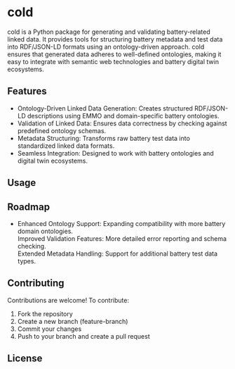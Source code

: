 # cold
cold is a Python package for generating and validating battery-related linked data. It provides tools for structuring battery metadata and test data into RDF/JSON-LD formats using an ontology-driven approach. cold ensures that generated data adheres to well-defined ontologies, making it easy to integrate with semantic web technologies and battery digital twin ecosystems.

## Features

- Ontology-Driven Linked Data Generation: Creates structured RDF/JSON-LD descriptions using EMMO and domain-specific battery ontologies.  
- Validation of Linked Data: Ensures data correctness by checking against predefined ontology schemas.  
- Metadata Structuring: Transforms raw battery test data into standardized linked data formats.  
- Seamless Integration: Designed to work with battery ontologies and digital twin ecosystems.  

## Usage

## Roadmap

- Enhanced Ontology Support: Expanding compatibility with more battery domain ontologies.  
Improved Validation Features: More detailed error reporting and schema checking.  
Extended Metadata Handling: Support for additional battery test data types.  

## Contributing

Contributions are welcome! To contribute:  

1. Fork the repository  
2. Create a new branch (feature-branch)  
3. Commit your changes  
4. Push to your branch and create a pull request  

## License